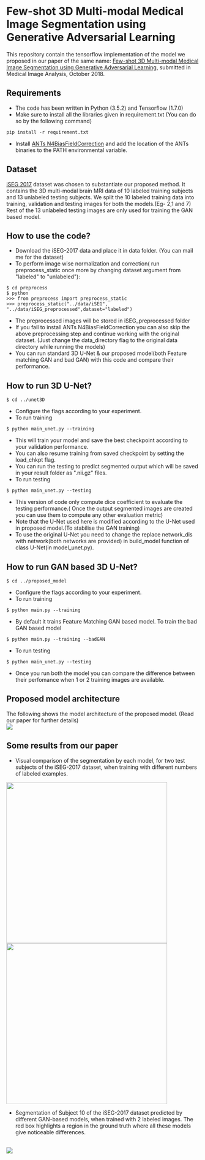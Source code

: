 # Few-shot 3D Multi-modal Medical Image Segmentation using Generative Adversarial Learning
This repository contain the tensorflow implementation of the model we proposed in our paper of the same name: [Few-shot 3D Multi-modal Medical Image Segmentation using Generative Adversarial Learning](https://arxiv.org/abs/1810.12241), submitted in Medical Image Analysis, October 2018.

## Requirements

- The code has been written in Python (3.5.2) and Tensorflow (1.7.0)
- Make sure to install all the libraries given in requirement.txt (You can do so by the following command)
```
pip install -r requirement.txt
```
- Install [ANTs N4BiasFieldCorrection](https://github.com/ANTsX/ANTs/releases) and add the location of the ANTs binaries to the PATH environmental variable.

## Dataset
[iSEG 2017](http://iseg2017.web.unc.edu/) dataset was chosen to substantiate our proposed method. 
It contains the 3D multi-modal brain MRI data of 10 labeled training subjects and 13 unlabeled testing subjects.
We split the 10 labeled training data into training, validation and testing images for both the models.(Eg- 2,1 and 7)
Rest of the 13 unlabeled testing images are only used for training the GAN based model. 

## How to use the code?
* Download the iSEG-2017 data and place it in data folder. (You can mail me for the dataset)
* To perform image wise normalization and correction( run preprocess_static once more by changing dataset argument from "labeled" to "unlabeled"):
```
$ cd preprocess
$ python
>>> from preprocess import preprocess_static
>>> preprocess_static("../data/iSEG", "../data/iSEG_preprocessed",dataset="labeled")
```
* The preprocessed images will be stored in iSEG_preprocessed folder
* If you fail to install ANTs N4BiasFieldCorrection you can also skip the above preprocessing step and continue working with the original dataset. (Just change the data_directory flag to the original data directory while running the models)
* You can run standard 3D U-Net & our proposed model(both Feature matching GAN and bad GAN) with this code and compare their performance.

## How to run 3D U-Net?
```
$ cd ../unet3D
```
* Configure the flags according to your experiment.
* To run training
```
$ python main_unet.py --training
```
* This will train your model and save the best checkpoint according to your validation performance. 
* You can also resume training from saved checkpoint by setting the load_chkpt flag.
* You can run the testing to predict segmented output which will be saved in your result folder as ".nii.gz" files.
* To run testing
```
$ python main_unet.py --testing
```
* This version of code only compute dice coefficient to evaluate the testing performance.( Once the output segmented images are created you can use them to compute any other evaluation metric)
* Note that the U-Net used here is modified according to the U-Net used in proposed model.(To stabilise the GAN training)
* To use the original U-Net you need to change the replace network_dis with network(both networks are provided) in build_model function of class U-Net(in model_unet.py). 
 
## How to run GAN based 3D U-Net?
```
$ cd ../proposed_model
```
* Configure the flags according to your experiment.
* To run training
```
$ python main.py --training
```
* By default it trains Feature Matching GAN based model. To train the bad GAN based model
```
$ python main.py --training --badGAN
```
* To run testing
```
$ python main_unet.py --testing
``` 
* Once you run both the model you can compare the difference between their perfomance when 1 or 2 training images are available. 

## Proposed model architecture
The following shows the model architecture of the proposed model. (Read our paper for further details)
<br>
<img src="https://github.com/arnab39/FewShot_GAN-Unet3D/blob/master/images/Diagram.jpg" />
<br>

## Some results from our paper

* Visual comparison of the segmentation by each model, for two test subjects of the iSEG-2017 dataset, when training with different numbers of labeled examples.
<p float="left">
  <img src="https://github.com/arnab39/FewShot_GAN-Unet3D/blob/master/images/Subject9.jpg" width="420" />
  <img src="https://github.com/arnab39/FewShot_GAN-Unet3D/blob/master/images/Subject10.jpg" width="420" /> 
</p>

* Segmentation of Subject 10 of the iSEG-2017 dataset predicted by different GAN-based models, when trained with 2 labeled images. The red box highlights a region in the ground truth where all these models give noticeable differences.
<br>
<img src="https://github.com/arnab39/FewShot_GAN-Unet3D/blob/master/images/ganwar_mod.jpg" />
<br>
